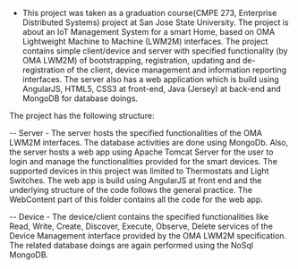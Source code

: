- This project was taken as a graduation course(CMPE 273, Enterprise Distributed Systems) project at San Jose State University. The project is about an IoT Management System for a smart Home, based on OMA Lightweight Machine to Machine (LWM2M) interfaces. The project contains simple client/device and server with specified functionality (by OMA LWM2M) of bootstrapping, registration, updating and de-registration of the client, device management and information reporting interfaces. The server also has a web application which is build using AngularJS, HTML5, CSS3 at front-end, Java (Jersey) at back-end and MongoDB for database doings.

The project has the following structure:

-- Server - The server hosts the specified functionalities of the OMA LWM2M interfaces. The database activities are done using MongoDb. Also, the server hosts a web app using Apache Tomcat Server for the user to login and manage the functionalities provided for the smart devices. The supported devices in this project was limited to Thermostats and Light Switches. The web app is build using AngularJS at front end and the underlying structure of the code follows the general practice. The WebContent part of this folder contains all the code for the web app.

-- Device - The device/client contains the specified functionalities like Read, Write, Create, Discover, Execute, Observe, Delete services of the Device Management interface provided by the OMA LWM2M specification. The related database doings are again performed using the NoSql MongoDB.
 
